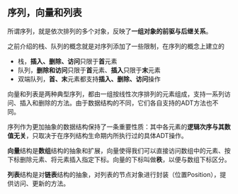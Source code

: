 ## 序列，向量和列表

所谓序列，就是依次排列的多个对象，反映了**一组对象的前驱与后继关系**。

之前介绍的栈、队列的概念就是对序列添加了一些限制，在序列的概念上建立的

* 栈，**插入、删除、访问**只限于**首**元素
* 队列，**删除和访问**只限于**首**元素、**插入**只限于**末**元素
* 双端队列，**首、末**元素都支持**插入、删除、访问**操作

向量和列表是两种典型序列，都由一组按线性次序排列的元素组成，支持一系列访问、插入和删除的方法。由于数据结构的不同，它们各自支持的ADT方法也不同。

序列作为更加抽象的数据结构保持了一条重要性质：其中各元素的**逻辑次序与其数值无关**，只取决于在序列结构生命期内所执行过的具体ADT操作。

**向量**结构是**数组**结构的抽象和扩展，向量使得我们可以直接访问数组中的元素、按下标删除元素、将元素插入指定下标。向量的下标叫做**秩**，以便与数组下标区分。

**列表**结构是对**链表**结构的抽象，对列表的节点对象进行封装（位置Position），提供访问、更新的方法。